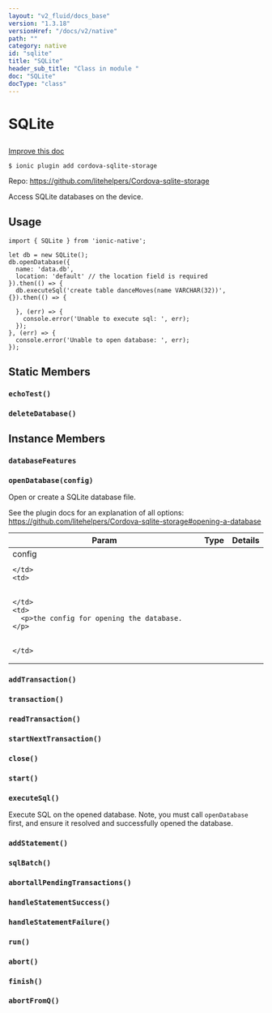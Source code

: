 ```yaml
---
layout: "v2_fluid/docs_base"
version: "1.3.18"
versionHref: "/docs/v2/native"
path: ""
category: native
id: "sqlite"
title: "SQLite"
header_sub_title: "Class in module "
doc: "SQLite"
docType: "class"
---
```









<h1 class="api-title">

  
  SQLite
  

  

  

</h1>

<a class="improve-v2-docs" href="http://github.com/driftyco/ionic-native/edit/master/src/plugins/sqlite.ts#L3">
  Improve this doc
</a>





<!-- decorators -->


<pre><code>$ ionic plugin add cordova-sqlite-storage</code></pre>
<p>Repo:
  <a href="https://github.com/litehelpers/Cordova-sqlite-storage">
    https://github.com/litehelpers/Cordova-sqlite-storage
  </a>
</p>

<!-- description -->

<p>Access SQLite databases on the device.</p>



<!-- @usage tag -->

<h2>Usage</h2>

<pre><code class="lang-typescript">import { SQLite } from &#39;ionic-native&#39;;

let db = new SQLite();
db.openDatabase({
  name: &#39;data.db&#39;,
  location: &#39;default&#39; // the location field is required
}).then(() =&gt; {
  db.executeSql(&#39;create table danceMoves(name VARCHAR(32))&#39;, {}).then(() =&gt; {

  }, (err) =&gt; {
    console.error(&#39;Unable to execute sql: &#39;, err);
  });
}, (err) =&gt; {
  console.error(&#39;Unable to open database: &#39;, err);
});
</code></pre>




<!-- @property tags -->
<h2>Static Members</h2>
<div id="echoTest"></div>
<h3><code>echoTest()</code>
  
</h3>











<div id="deleteDatabase"></div>
<h3><code>deleteDatabase()</code>
  
</h3>












<!-- methods on the class -->

<h2>Instance Members</h2>

<div id="databaseFeatures"></div>

<h3>
  <code>databaseFeatures</code>
  

</h3>












<div id="openDatabase"></div>

<h3>
  <code>openDatabase(config)</code>
  

</h3>

Open or create a SQLite database file.

See the plugin docs for an explanation of all options: https://github.com/litehelpers/Cordova-sqlite-storage#opening-a-database



<table class="table param-table" style="margin:0;">
  <thead>
  <tr>
    <th>Param</th>
    <th>Type</th>
    <th>Details</th>
  </tr>
  </thead>
  <tbody>
  
  <tr>
    <td>
      config
      
      
    </td>
    <td>
      

    </td>
    <td>
      <p>the config for opening the database.</p>

      
    </td>
  </tr>
  
  </tbody>
</table>








<div id="addTransaction"></div>

<h3>
  <code>addTransaction()</code>
  

</h3>












<div id="transaction"></div>

<h3>
  <code>transaction()</code>
  

</h3>












<div id="readTransaction"></div>

<h3>
  <code>readTransaction()</code>
  

</h3>












<div id="startNextTransaction"></div>

<h3>
  <code>startNextTransaction()</code>
  

</h3>












<div id="close"></div>

<h3>
  <code>close()</code>
  

</h3>












<div id="start"></div>

<h3>
  <code>start()</code>
  

</h3>












<div id="executeSql"></div>

<h3>
  <code>executeSql()</code>
  

</h3>

Execute SQL on the opened database. Note, you must call `openDatabase` first, and
ensure it resolved and successfully opened the database.










<div id="addStatement"></div>

<h3>
  <code>addStatement()</code>
  

</h3>












<div id="sqlBatch"></div>

<h3>
  <code>sqlBatch()</code>
  

</h3>












<div id="abortallPendingTransactions"></div>

<h3>
  <code>abortallPendingTransactions()</code>
  

</h3>












<div id="handleStatementSuccess"></div>

<h3>
  <code>handleStatementSuccess()</code>
  

</h3>












<div id="handleStatementFailure"></div>

<h3>
  <code>handleStatementFailure()</code>
  

</h3>












<div id="run"></div>

<h3>
  <code>run()</code>
  

</h3>












<div id="abort"></div>

<h3>
  <code>abort()</code>
  

</h3>












<div id="finish"></div>

<h3>
  <code>finish()</code>
  

</h3>












<div id="abortFromQ"></div>

<h3>
  <code>abortFromQ()</code>
  

</h3>












<!-- related link --><!-- end content block -->


<!-- end body block -->

